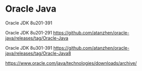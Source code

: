 # Oracle Java
Oracle JDK 8u201-391

Oracle JDK 8u201-291  https://github.com/atanzhen/oracle-java/releases/tag/Oracle-Java

Oracle JDK 8u301-391  https://github.com/atanzhen/oracle-java/releases/tag/Oracle-Java8

https://www.oracle.com/java/technologies/downloads/archive/
